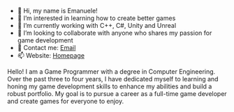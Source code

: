 - 👋 Hi, my name is Emanuele!
- 👀 I’m interested in learning how to create better games
- 🌱 I’m currently working with C++, C#, Unity and Unreal
- 💞️ I’m looking to collaborate with anyone who shares my passion for game development
- 📧 Contact me: [Email](https://emanuelecarrino.altervista.org/contact.php)
- 📫 Website: [Homepage](https://emanuelecarrino.altervista.org)


Hello! I am a Game Programmer with a degree in Computer Engineering.
Over the past three to four years, I have dedicated myself to learning and honing
my game development skills to enhance my abilities and build a robust portfolio.
My goal is to pursue a career as a full-time game developer and create games for everyone to enjoy.
<!---
EmanueleGames/EmanueleGames is a ✨ special ✨ repository because its `README.md` (this file) appears on your GitHub profile.
You can click the Preview link to take a look at your changes.
--->
